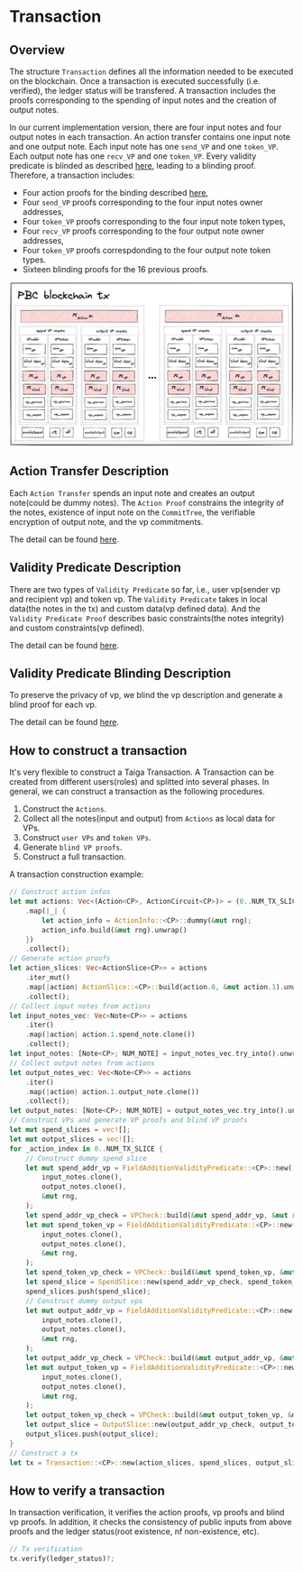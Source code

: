 # Transaction

## Overview
The structure `Transaction` defines all the information needed to be executed on the blockchain.
Once a transaction is executed successfully (i.e. verified), the ledger status will be transfered.
A transaction includes the proofs corresponding to the spending of input notes and the creation of output notes.

In our current implementation version, there are four input notes and four output notes in each transaction.
An action transfer contains one input note and one output note.
Each input note has one `send_VP` and one `token_VP`. Each output note has one `recv_VP` and one `token_VP`. Every validity predicate is blinded as described [here](blinding.md), leading to a blinding proof.
Therefore, a transaction includes:
* Four action proofs for the binding described [here](action.md),
* Four `send_VP` proofs corresponding to the four input notes owner addresses,
* Four `token_VP` proofs corresponding to the four input note token types,
* Four `recv_VP` proofs corresponding to the four output note owner addresses,
* Four `token_VP` proofs correspdonding to the four output note token types.
* Sixteen blinding proofs for the 16 previous proofs.

![](img/taiga_tx.png)

## Action Transfer Description
Each `Action Transfer` spends an input note and creates an output note(could be dummy notes). The `Action Proof` constrains the integrity of the notes, existence of input note on the `CommitTree`, the verifiable encryption of output note, and the vp commitments.

The detail can be found [here](action.md).

## Validity Predicate Description
There are two types of `Validity Predicate` so far, i.e., user vp(sender vp and recipient vp) and token vp. The `Validity Predicate` takes in local data(the notes in the tx) and custom data(vp defined data). And the `Validity Predicate Proof` describes basic constraints(the notes integrity) and custom constraints(vp defined).

The detail can be found [here](validity-predicates.md).

## Validity Predicate Blinding Description
To preserve the privacy of vp, we blind the vp description and generate a blind proof for each vp.

The detail can be found [here](blinding.md).

## How to construct a transaction
It's very flexible to construct a Taiga Transaction. A Transaction can be created from different users(roles) and splitted into several phases. In general, we can construct a transaction as the following procedures.
1. Construct the `Actions`.
2. Collect all the notes(input and output) from `Actions` as local data for VPs.
3. Construct `user VPs` and `token VPs`.
4. Generate `blind VP proofs`.
5. Construct a full transaction.

A transaction construction example:
```rust
// Construct action infos
let mut actions: Vec<(Action<CP>, ActionCircuit<CP>)> = (0..NUM_TX_SLICE)
    .map(|_| {
        let action_info = ActionInfo::<CP>::dummy(&mut rng);
        action_info.build(&mut rng).unwrap()
    })
    .collect();
// Generate action proofs
let action_slices: Vec<ActionSlice<CP>> = actions
    .iter_mut()
    .map(|action| ActionSlice::<CP>::build(action.0, &mut action.1).unwrap())
    .collect();
// Collect input notes from actions
let input_notes_vec: Vec<Note<CP>> = actions
    .iter()
    .map(|action| action.1.spend_note.clone())
    .collect();
let input_notes: [Note<CP>; NUM_NOTE] = input_notes_vec.try_into().unwrap();
// Collect output notes from actions
let output_notes_vec: Vec<Note<CP>> = actions
    .iter()
    .map(|action| action.1.output_note.clone())
    .collect();
let output_notes: [Note<CP>; NUM_NOTE] = output_notes_vec.try_into().unwrap();
// Construct VPs and generate VP proofs and blind VP proofs
let mut spend_slices = vec![];
let mut output_slices = vec![];
for _action_index in 0..NUM_TX_SLICE {
    // Construct dummy spend slice
    let mut spend_addr_vp = FieldAdditionValidityPredicate::<CP>::new(
        input_notes.clone(),
        output_notes.clone(),
        &mut rng,
    );
    let spend_addr_vp_check = VPCheck::build(&mut spend_addr_vp, &mut rng).unwrap();
    let mut spend_token_vp = FieldAdditionValidityPredicate::<CP>::new(
        input_notes.clone(),
        output_notes.clone(),
        &mut rng,
    );
    let spend_token_vp_check = VPCheck::build(&mut spend_token_vp, &mut rng).unwrap();
    let spend_slice = SpendSlice::new(spend_addr_vp_check, spend_token_vp_check);
    spend_slices.push(spend_slice);
    // Construct dummy output vps
    let mut output_addr_vp = FieldAdditionValidityPredicate::<CP>::new(
        input_notes.clone(),
        output_notes.clone(),
        &mut rng,
    );
    let output_addr_vp_check = VPCheck::build(&mut output_addr_vp, &mut rng).unwrap();
    let mut output_token_vp = FieldAdditionValidityPredicate::<CP>::new(
        input_notes.clone(),
        output_notes.clone(),
        &mut rng,
    );
    let output_token_vp_check = VPCheck::build(&mut output_token_vp, &mut rng).unwrap();
    let output_slice = OutputSlice::new(output_addr_vp_check, output_token_vp_check);
    output_slices.push(output_slice);
}
// Construct a tx
let tx = Transaction::<CP>::new(action_slices, spend_slices, output_slices);
```

## How to verify a transaction
In transaction verification, it verifies the action proofs, vp proofs and blind vp proofs. In addition, it checks the consistency of public inputs from above proofs and the ledger status(root existence, nf non-existence, etc).
```rust
// Tx verification
tx.verify(ledger_status)?;
```